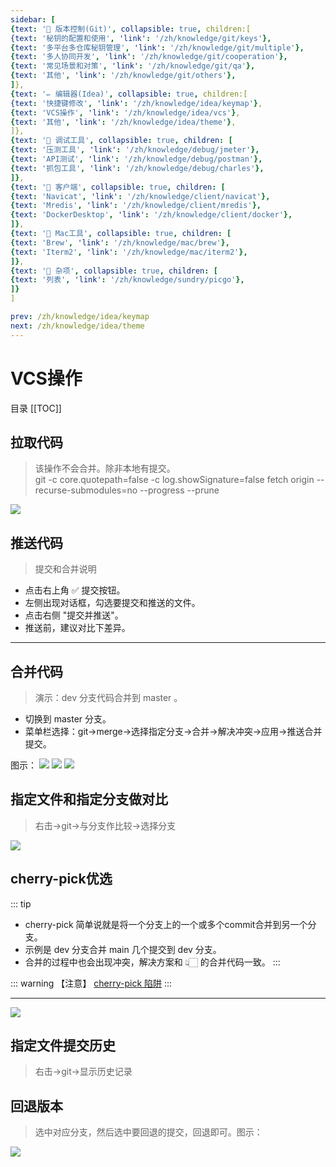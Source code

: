 ```yaml
---
sidebar: [
{text: '🚩 版本控制(Git)', collapsible: true, children:[
{text: '秘钥的配置和使用', 'link': '/zh/knowledge/git/keys'},
{text: '多平台多仓库秘钥管理', 'link': '/zh/knowledge/git/multiple'},
{text: '多人协同开发', 'link': '/zh/knowledge/git/cooperation'},
{text: '常见场景和对策', 'link': '/zh/knowledge/git/qa'},
{text: '其他', 'link': '/zh/knowledge/git/others'},
]},
{text: '✏️ 编辑器(Idea)', collapsible: true, children:[
{text: '快捷键修改', 'link': '/zh/knowledge/idea/keymap'},
{text: 'VCS操作', 'link': '/zh/knowledge/idea/vcs'},
{text: '其他', 'link': '/zh/knowledge/idea/theme'},
]},
{text: '🎁 调试工具', collapsible: true, children: [
{text: '压测工具', 'link': '/zh/knowledge/debug/jmeter'},
{text: 'API测试', 'link': '/zh/knowledge/debug/postman'},
{text: '抓包工具', 'link': '/zh/knowledge/debug/charles'},
]},
{text: '🔭 客户端', collapsible: true, children: [
{text: 'Navicat', 'link': '/zh/knowledge/client/navicat'},
{text: 'Mredis', 'link': '/zh/knowledge/client/mredis'},
{text: 'DockerDesktop', 'link': '/zh/knowledge/client/docker'},
]},
{text: '🍎 Mac工具', collapsible: true, children: [
{text: 'Brew', 'link': '/zh/knowledge/mac/brew'},
{text: 'Iterm2', 'link': '/zh/knowledge/mac/iterm2'},
]},
{text: '🌈 杂项', collapsible: true, children: [
{text: '列表', 'link': '/zh/knowledge/sundry/picgo'},
]}
]

prev: /zh/knowledge/idea/keymap
next: /zh/knowledge/idea/theme
---
```


# VCS操作

目录
[[TOC]]

## 拉取代码

> 该操作不会合并。除非本地有提交。 \
> git -c core.quotepath=false -c log.showSignature=false fetch origin --recurse-submodules=no --progress --prune

![](https://img.tzf-foryou.xyz/img/20231031152638.png)

## 推送代码

> 提交和合并说明 

- 点击右上角 :white_check_mark: 提交按钮。
- 左侧出现对话框，勾选要提交和推送的文件。
- 点击右侧 "提交并推送"。
- 推送前，建议对比下差异。

---

## 合并代码

> 演示：dev 分支代码合并到 master 。 

- 切换到 master 分支。
- 菜单栏选择：git->merge->选择指定分支->合并->解决冲突->应用->推送合并提交。

图示：
![](https://img.tzf-foryou.xyz/img/20231031164303.png)
![](https://img.tzf-foryou.xyz/img/20231031165531.png)
![](https://img.tzf-foryou.xyz/img/20231031165618.png)

## 指定文件和指定分支做对比

> 右击->git->与分支作比较->选择分支

![](https://img.tzf-foryou.xyz/img/20231031165931.png)

## cherry-pick优选

::: tip
- cherry-pick 简单说就是将一个分支上的一个或多个commit合并到另一个分支。
- 示例是 dev 分支合并 main 几个提交到 dev 分支。
- 合并的过程中也会出现冲突，解决方案和 👆🏻 的合并代码一致。
:::

::: warning 【注意】
[cherry-pick 陷阱](https://cloud.tencent.com/developer/article/2356684)
:::

---

![](https://img.tzf-foryou.xyz/img/20231031171450.png)


## 指定文件提交历史

> 右击->git->显示历史记录

## 回退版本

> 选中对应分支，然后选中要回退的提交，回退即可。图示：

![](https://img.tzf-foryou.xyz/img/20231031170855.png)